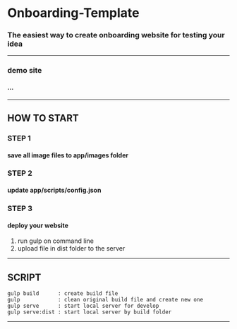 # Onboarding-Template
### The easiest way to create onboarding website for testing your idea
---
### demo site
#### ...
---
## HOW TO START

### STEP 1
#### save all image files to app/images folder
### STEP 2
#### update app/scripts/config.json
### STEP 3 
#### deploy your website
1. run gulp on command line
2. upload file in dist folder to the server

--- 
## SCRIPT
```
gulp build      : create build file
gulp            : clean original build file and create new one
gulp serve      : start local server for develop
gulp serve:dist : start local server by build folder
```


---
